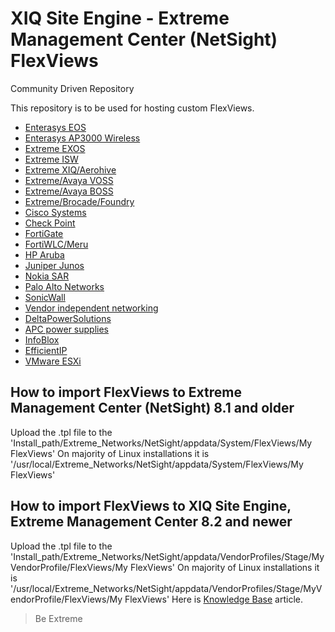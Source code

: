 # XIQ Site Engine - Extreme Management Center (NetSight) FlexViews 
Community Driven Repository

This repository is to be used for hosting custom FlexViews.

* [Enterasys EOS](EOS/README.md)
* [Enterasys AP3000 Wireless](AP3000/README.md)
* [Extreme EXOS](EXOS/README.md)
* [Extreme ISW](ISW/README.md)
* [Extreme XIQ/Aerohive](Extreme_Wireless/README.md)
* [Extreme/Avaya VOSS](Avaya/README.md)
* [Extreme/Avaya BOSS](Avaya/README_BOSS.md)
* [Extreme/Brocade/Foundry](Foundry/README.md)
* [Cisco Systems](Cisco_Systems/README.md)
* [Check Point](CheckPoint/README.md)
* [FortiGate](FortiGate/README.md)
* [FortiWLC/Meru](Meru/README.md)
* [HP Aruba](HP_Aruba/README.md)
* [Juniper Junos](JunOS/README.md)
* [Nokia SAR](Nokia/README.md)
* [Palo Alto Networks](Palo_Alto/README.md)
* [SonicWall](SonicWall/README.md)
* [Vendor independent networking](Networking/README.md) 
* [DeltaPowerSolutions](Delta/README.md)
* [APC power supplies](APC/README.md)
* [InfoBlox](InfoBlox/README.md)
* [EfficientIP](EfficientIP/README.md)
* [VMware ESXi](VMware/README.md)

## How to import FlexViews to Extreme Management Center (NetSight) 8.1 and older
Upload the .tpl file to the 'Install_path/Extreme_Networks/NetSight/appdata/System/FlexViews/My FlexViews'
On majority of Linux installations it is '/usr/local/Extreme_Networks/NetSight/appdata/System/FlexViews/My FlexViews'

## How to import FlexViews to XIQ Site Engine, Extreme Management Center 8.2 and newer
Upload the .tpl file to the 'Install_path/Extreme_Networks/NetSight/appdata/VendorProfiles/Stage/MyVendorProfile/FlexViews/My FlexViews'
On majority of Linux installations it is '/usr/local/Extreme_Networks/NetSight/appdata/VendorProfiles/Stage/MyVendorProfile/FlexViews/My FlexViews'
Here is [Knowledge Base](http://gtacknowledge.extremenetworks.com/articles/How_To/000005437) article.

>Be Extreme
